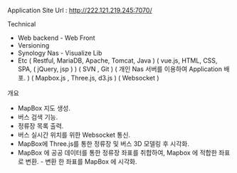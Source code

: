 Application Site Url : http://222.121.219.245:7070/

Technical
- Web backend - Web Front
- Versioning
- Synology Nas - Visualize Lib
- Etc
( Restful, MariaDB, Apache, Tomcat, Java ) ( vue.js, HTML, CSS, SPA, ( jQuery, jsp ) )
( SVN , Git )
( 개인 Nas 서버를 이용하여 Application 배포. )
( Mapbox.js , Three.js, d3.js ) ( Websocket )

개요
- MapBox 지도 생성.
- 버스 검색 기능.
- 정류장 목록 출력.
- 버스 실시간 위치를 위한 Websocket 통신.
- MapBox에 Three.js를 통한 정류장 및 버스 3D 모델링 후 시각화.
- MapBox 에 공공 데이터를 통한 정류장 좌표를 취합하여, Mapbox 에 적합한 좌표로 변환. - 변환 한 좌표를 MapBox 에 시각화.
